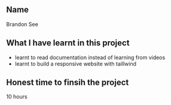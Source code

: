 ## Name
Brandon See

## What I have learnt in this project
- learnt to read documentation instead of learning from videos
- learnt to build a responsive website with taillwind 

## Honest time to finsih the project
10 hours
